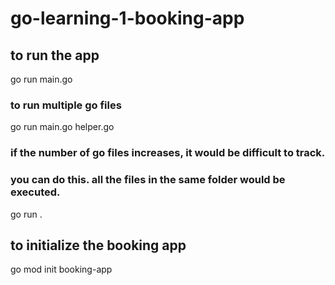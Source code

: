 # go-learning-1-booking-app
## to run the app 
go run main.go

### to run multiple go files
go run main.go helper.go

### if the number of go files increases, it would be difficult to track. 
### you can do this. all the files in the same folder would be executed.
go run .
## to initialize the booking app 
go mod init booking-app
